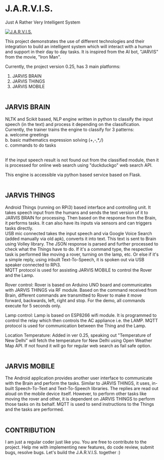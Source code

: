 J.A.R.V.I.S.
================

Just A Rather Very Intelligent System<br>

[![J.A.R.V.I.S.](https://i.ytimg.com/vi/xPKLcJJxpJM/1.jpg)](https://youtu.be/xPKLcJJxpJM)


This project demonstrates the use of different technologies and their integration to build an intelligent system which will interact with a human and support in their day to day tasks. It is inspired from the AI bot, "JARVIS" from the movie, "Iron Man".<br>

Currently, the project version 0.25, has 3 main platforms:<br>
1. JARVIS BRAIN<br>
2. JARVIS THINGS<br>
3. JARVIS MOBILE<br><br>

JARVIS BRAIN
--------------
NLTK and Scikit based, NLP engine written in python to classify the input speech (in the text) and process it depending on the classification. Currently, the trainer trains the engine to classify for 3 patterns:<br>
a. welcome greetings<br>
b. basic mathematics expression solving (+,-,*,/)<br>
c. commands to do tasks<br><br>

If the input speech result is not found out from the classified module, then it is processed for online web search using "duckduckgo" web search API.<br>

This engine is accessible via python based service based on Flask.<br><br>


JARVIS THINGS
---------------
Android Things (running on RPi3) based interface and controlling unit. It takes speech input from the humans and sends the text version of it to JARVIS BRAIN for processing. Then based on the response from the Brain, it performs tasks. It can also have its inputs via sensors and can triggers tasks directly.<br>
USB mic connected takes the input speech and via Google Voice Search (added manually via old apk), converts it into text. This text is sent to Brain using Volley library. The JSON response is parsed and further processed to check what the Things have to do. If it's a command type, the respective task is performed like moving a rover, turning on the lamp, etc. Or else if it's a simple reply, using inbuilt Text-To-Speech, it is spoken out via USB speaker connected to RPi3.<br>
MQTT protocol is used for assisting JARVIS MOBILE to control the Rover and the Lamp. 

Rover control: Rover is based on Arduino UNO board and communicates with JARVIS THINGS via RF module. Based on the command received from Brain, different commands are transmitted to Rover to make it move forward, backwards, left, right and stop. For the demo, all commands execute for 5 seconds only.

Lamp control: Lamp is based on ESP8266 wifi module. It is programmed to control the relay which then controls the AC appliance i.e. the LAMP. MQTT protocol is used for communication between the Thing and the Lamp.

Location Temperature: Added in ver 0.25, speaking out "Temperature of New Delhi" will fetch the temperature for New Delhi using Open Weather Map API. If not found it will go for regular web search as fail safe option.<br><br>

JARVIS MOBILE
---------------
The Android application provides another user interface to communicate with the Brain and perform the tasks. Similar to JARVIS THINGS, it uses, in-built Speech-To-Text and Text-To-Speech libraries. The replies are read out aloud on the mobile device itself. However, to perform other tasks like moving the rover and other, it is dependent on JARVIS THINGS to perform those tasks on its behalf. MQTT is used to send instructions to the Things and the tasks are performed.<br><br> 

CONTRIBUTION
--------------
I am just a regular coder just like you. You are free to contribute to the project. Help me with implementing new features, do code review, submit bugs, resolve bugs. Let's build the J.A.R.V.I.S. together :)

